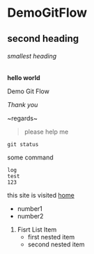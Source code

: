 # DemoGitFlow

## second heading
###### smallest heading

**hello world**

Demo Git Flow

*Thank you*

~regards~

>please help me

`git status`

some command
```
log
test
123
```
this site is visited [home](http://ww.google.com)
- number1
- number2

1. Fisrt List Item
   - first  nested item
   - second nested item

